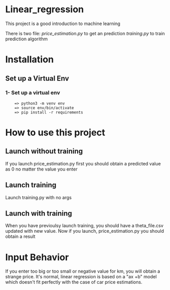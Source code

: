 # Linear_regression
This project is a good introduction to machine learning

There is two file: 
*price_estimation.py* to get an prediction 
*training.py* to train prediction algorithm

# Installation

## Set up a Virtual Env 

### 1- Set up a virtual env

 ```
     => python3 -m venv env 
     => source env/bin/activate 
     => pip install -r requirements
```

# How to use this project 

## Launch without training

If you launch price_estimation.py first you should obtain a predicted value as 0 no matter the value you enter

## Launch training

Launch training.py with no args

## Launch with training

When you have previoulsy launch training, you should have a theta_file.csv updated with new value.
Now if you launch, price_estimation.py you should obtain a result


# Input Behavior

If you enter too big or too small or negative value for km, you will obtain a strange price. It's normal, linear regression is based on a "ax +b" model which doesn't fit perfectly with the case of car price estimations.


